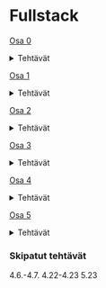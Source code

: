 # Fullstack

[Osa 0](https://github.com/amalia53/Fullstack/tree/main/part0)
<details>
  <summary>Tehtävät</summary>
  
  [0.4](https://github.com/amalia53/Fullstack/blob/main/part0/new_note_kaavio.pgn)
  
  [0.5](https://github.com/amalia53/Fullstack/blob/main/part0/spa_kaavio.pgn)
  
  [0.6](https://github.com/amalia53/Fullstack/blob/main/part0/spa_new_note_kaavio.pgn)
</details>

[Osa 1](https://github.com/amalia53/Fullstack/tree/main/part1)
<details>
  <summary>Tehtävät</summary>
  
  [Kurssitiedot](https://github.com/amalia53/Fullstack/blob/main/part1/kurssitiedot)

  [Unicafe](https://github.com/amalia53/Fullstack/blob/main/part1/unicafe)
  
  [Anekdootit](https://github.com/amalia53/Fullstack/blob/main/part1/anekdootit)
</details>

[Osa 2](https://github.com/amalia53/Fullstack/tree/main/part2)
<details>
  <summary>Tehtävät</summary>

  [Kurssitiedot](https://github.com/amalia53/Fullstack/blob/main/part1/kurssitiedot)

  [Puhelinluettelo](https://github.com/amalia53/Fullstack/tree/main/part2/puhelinluettelo)

  [Maiden tiedot](https://github.com/amalia53/Fullstack/tree/main/part2/maidentiedot)
</details>

[Osa 3](https://github.com/amalia53/Fullstack3/)
<details>
  <summary>Tehtävät</summary>
  
  [Puhelinluettelo-sovellus](https://fullstackphonebook.fly.dev)
</details>

[Osa 4](https://github.com/amalia53/Fullstack/tree/main/part4)
<details>
  <summary>Tehtävät</summary>
  
  [Blogilista](https://github.com/amalia53/Fullstack/tree/main/part4/blogilista)
</details>

[Osa 5](https://github.com/amalia53/Fullstack/tree/main/part5)
<details>
  <summary>Tehtävät</summary>
  
  [Blogilista](https://github.com/amalia53/Fullstack/tree/main/part5/blogilista)
</details>

### Skipatut tehtävät
4.6.-4.7. 
4.22-4.23
5.23
